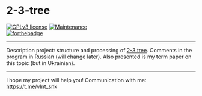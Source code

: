 # 2-3-tree

 [![GPLv3 license](https://img.shields.io/badge/License-GPLv3-blue.svg)](http://perso.crans.org/besson/LICENSE.html)
 [![Maintenance](https://img.shields.io/badge/Maintained%3F-yes-green.svg)](https://GitHub.com/Naereen/StrapDown.js/graphs/commit-activity)  
 [![forthebadge](https://forthebadge.com/images/badges/made-with-java.svg)](https://forthebadge.com)
 
 ---
 
Description project: structure and processing of [2-3 tree](https://en.wikipedia.org/wiki/2–3_tree). Comments in the program in Russian (will change later). Also presented is my term paper on this topic (but in Ukrainian). 

---

I hope my project will help you! Communication with me: https://t.me/vlnt_snk
